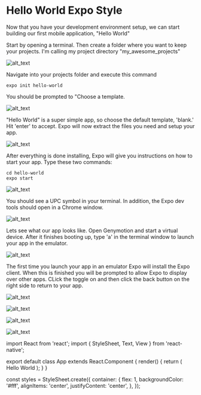 # Hello World Expo Style

Now that you have your development environment setup, we can start building our first mobile application, "Hello World"

Start by opening a terminal. Then create a folder where you want to keep your projects. I'm calling my project directory "my_awesome_projects"

![alt_text](assets/Capture.PNG "image_tooltip")

Navigate into your projects folder and execute this command

```
expo init hello-world
```

You should be prompted to "Choose a template.

![alt_text](assets/Capture2.PNG "image_tooltip")


"Hello World" is a super simple app, so choose the default template, 'blank.'   Hit 'enter' to accept.  Expo will now extract the files you need and setup your app.  

![alt_text](assets/Capture3.PNG "image_tooltip")


After everything is done installing, Expo will give you instructions on how to start your app.  Type these two commands:

    cd hello-world
    expo start

![alt_text](assets/Capture4.PNG "image_tooltip")


You should see a UPC symbol in your terminal.  In addition, the Expo dev tools should open in a Chrome window.

![alt_text](assets/Capture5.PNG "image_tooltip")


Lets see what our app looks like.  Open Genymotion and start a virtual device.  After it finishes booting up, type 'a' in the terminal window to launch your app in the emulator.

 ![alt_text](assets/Capture8.PNG "image_tooltip")

The first time you launch your app in an emulator Expo will install the Expo client.  When this is finished you will be prompted to allow Expo to display over other apps.  CLick the toggle on and then click the back button on the right side to return to your app.

 ![alt_text](assets/Capture9.PNG "image_tooltip")


 ![alt_text](assets/Capture-10.PNG "image_tooltip")


![alt_text](assets/Capture-11.PNG "image_tooltip")


![alt_text](assets/Capture-12.PNG "image_tooltip")


import React from 'react';
import { StyleSheet, Text, View } from 'react-native';

export default class App extends React.Component {
 render() {
   return (
     <View style={styles.container}>
       <Text>Hello World</Text>
     </View>
   );
 }
}

const styles = StyleSheet.create({
 container: {
   flex: 1,
   backgroundColor: '#fff',
   alignItems: 'center',
   justifyContent: 'center',
 },
});
